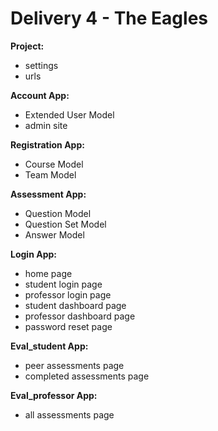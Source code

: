 # Delivery 4 - The Eagles

**Project:**
  - settings
  - urls
  
  
**Account App:**
  - Extended User Model
  - admin site
  
 
**Registration App:**
  - Course Model
  - Team Model
  
  
**Assessment App:**
  - Question Model
  - Question Set Model
  - Answer Model
  
  
**Login App:**
  - home page
  - student login page
  - professor login page
  - student dashboard page
  - professor dashboard page
  - password reset page


**Eval_student App:**
  - peer assessments page
  - completed assessments page
 
 
**Eval_professor App:**
  - all assessments page
